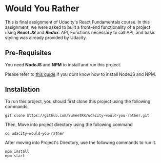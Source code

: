 # Would You Rather

This is final assignment of Udacity's React Fundamentals course. In this assignment, we were asked to built a front-end functionality of a project using _**React JS**_ and _**Redux**_. API, Functions necessary to call API, and basic styling was already provided by Udacity.

## Pre-Requisites
You need **NodeJS** and **NPM** to install and run this project. 

Please refer to [this guide](https://gist.github.com/kazzkiq/fe702215173e795d49d0c1ffbea363b5) if you dont know how to install NodeJS and NPM.

## Installation
To run this project, you should first clone this project using the following commands:

`git clone https://github.com/SumeetKK/udacity-would-you-rather.git`

Then, Move into project directory using the following command

`cd udacity-would-you-rather`

After moving into Project's Directory, use the following commands to run it.

```
npm install
npm start
```